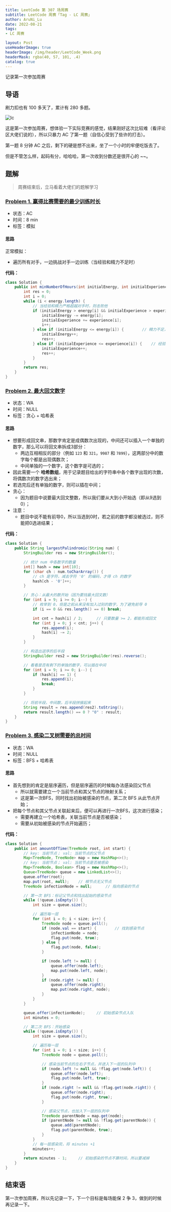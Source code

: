 ```yaml
---
title: LeetCode 第 307 场周赛
subtitle: LeetCode 周赛「Tag - LC 周赛」
author: AruNi_Lu
date: 2022-08-21
tags:
- LC 周赛

layout: Post
useHeaderImage: true
headerImage: /img/header/LeetCode_Week.png
headerMask: rgba(40, 57, 101, .4)
catalog: true
---
```


记录第一次参加周赛

<!-- more --> 

## 导语

刷力扣也有 100 多天了，累计有 280 多题。

![lc](https://run-notes.oss-cn-beijing.aliyuncs.com/notes/image-20220821223310781.png)

这是第一次参加周赛，想体验一下实际竞赛的感觉，结果刚好这次比较难（看评论区大佬们说的），所以只暴力 AC 了第一题（自信心受到了些许的打击）。

第一题 8 分钟 AC 之后，剩下的硬是想不出来，坐了一个小时的牢便吃饭去了。

但是不管怎么样，起码有分，哈哈哈，第一次收到分数还是很开心的 ~~。

## 题解

> 周赛结束后，立马看着大佬们的题解学习

###  [Problem 1. 赢得比赛需要的最少训练时长](https://leetcode.cn/problems/minimum-hours-of-training-to-win-a-competition/)

- 状态：AC
- 时间：8 min
- 标签：模拟

#### 思路

正常模拟：

- 遍历所有对手，一边挑战对手一边训练（当经验和精力不足时）



**代码：**

```java
class Solution {
    public int minNumberOfHours(int initialEnergy, int initialExperience, int[] energy, int[] experience) {
        int res = 0;
        int i = 0;
        while (i < energy.length) {
            // 当经验和精力严格超越对手时，则击败他
            if (initialEnergy > energy[i] && initialExperience > experience[i]) {
                initialEnergy -= energy[i];
                initialExperience += experience[i];
                i++;
            } else if (initialEnergy <= energy[i]) {		// 精力不足，原地开始训练
                initialEnergy++;
                res++;
            } else if (initialExperience <= experience[i]) {	// 经验不足，原地开始训练
                initialExperience++;
                res++;
            }
        }
        return res;
    }
}
```



### [Problem 2. 最大回文数字](https://leetcode.cn/problems/largest-palindromic-number/)

- 状态：WA
- 时间：NULL
- 标签：贪心 + 哈希表

#### 思路

- 想要形成回文串，那数字肯定是成偶数次出现的，中间还可以插入一个单独的数字，那么可以将回文串拆成3部分：
    - 两边互相相反的部分（例如 `123` 和 `321`，`9987` 和 `7899`），这两部分中的数字每个都是出现偶数次；
    - 中间单独的一个数字，这个数字是可选的；
- 因此需要一个 **哈希数组**，用于记录题目给出的字符串中各个数字出现的次数，将偶数次的数字选出来；
- 若选完后还有单独的数字，则可以插在中间；
- 贪心：
    - 因为题目中说要最大回文整数，所以我们要从大到小开始选（即从9选到0）；
- 注意：
    - 题目中说不能有前导0，所以当选到0时，若之前的数字都没被选过，则不能把0选进结果；



**代码：**

```java
class Solution {
    public String largestPalindromic(String num) {
        StringBuilder res = new StringBuilder();

        // 统计 num 中各数字的数量
        int[] hash = new int[10];
        for (char ch : num.toCharArray()) {
            // ch 是字符，减去字符 '0' 的编码，才得 ch 的数字
            hash[ch - '0']++;
        }

        // 贪心：从最大的数开始（因为要找最大回文数）
        for (int i = 9; i >= 0; i--) {
            // 枚举到 0，但是之前从来没有加入过别的数字，为了避免前导 0
            if (i == 0 && res.length() == 0) break;

            int cnt = hash[i] / 2;      // 只要数量 >= 2，都能形成回文
            for (int j = 0; j < cnt; j++) {
                res.append(i);
                hash[i] -= 2;
            }
        }

        // 构造出逆序的后半段
        StringBuilder res2 = new StringBuilder(res).reverse();

        // 看看是否有剩下的单独的数字，可以插在中间
        for (int i = 9; i >= 0; i--) {
            if (hash[i] == 1) {
                res.append(i);
                break;
            }
        }

        // 将前半段，中间数，后半段拼接起来
        String result = res.append(res2).toString();
        return result.length() == 0 ? "0" : result;
    }
}
```



### [Problem 3. 感染二叉树需要的总时间](https://leetcode.cn/problems/amount-of-time-for-binary-tree-to-be-infected/)

- 状态：WA
- 时间：NULL
- 标签：BFS + 哈希表

#### 思路

- 首先想到的肯定是层序遍历，但是层序遍历的时候每办法感染回父节点
    - 所以就需要建立一个当前节点和其父节点的映射关系；
    - 这是第一次BFS，同时找出初始被感染的节点，第二次 BFS 从此节点开始；
- 把每个节点和其父节点关联起来后，便可以再进行一次BFS，这次进行感染；
    - 需要再建立一个哈希表，关联当前节点是否被感染；
    - 需要从初始被感染的节点开始遍历；



**代码：**

```java
class Solution {
    public int amountOfTime(TreeNode root, int start) {
        // key: 当前节点； val: 当前节点的父节点
        Map<TreeNode, TreeNode> map = new HashMap<>();
        // key: 当前节点； val: 当前节点是否被感染
        Map<TreeNode, Boolean> flag = new HashMap<>();
        Queue<TreeNode> queue = new LinkedList<>();
        queue.offer(root);
        map.put(root, null);    // 根节点无父节点
        TreeNode infectionNode = null;      // 指向感染的节点

        // 第一次 BFS：标记父节点和找出起始的感染节点
        while (!queue.isEmpty()) {
            int size = queue.size();

            // 遍历每一层
            for (int i = 0; i < size; i++) {
                TreeNode node = queue.poll();
                if (node.val == start) {        // 找到感染节点
                    infectionNode = node;
                    flag.put(node, true);
                } else {
                    flag.put(node, false);
                }

                if (node.left != null) {
                    queue.offer(node.left);
                    map.put(node.left, node);
                }
                if (node.right != null) {
                    queue.offer(node.right);
                    map.put(node.right, node);
                }
            }
        }

        queue.offer(infectionNode);     // 初始感染节点入队
        int minutes = 0;

        // 第二次 BFS：开始感染
        while (!queue.isEmpty()) {
            int size = queue.size();

            // 遍历每一层
            for (int i = 0; i < size; i++) {
                TreeNode node = queue.poll();

                // 感染当前节点的左右子节点，并进入下一层的队列中
                if (node.left != null && !flag.get(node.left)) {
                    queue.offer(node.left);
                    flag.put(node.left, true);
                }
                if (node.right != null && !flag.get(node.right)) {
                    queue.offer(node.right);
                    flag.put(node.right, true);
                }

                // 感染父节点，也加入下一层的队列中
                TreeNode parentNode = map.get(node);
                if (parentNode != null && !flag.get(parentNode)) {
                    queue.add(parentNode);
                    flag.put(parentNode, true);
                }
            }
            // 每一层感染完，将 minutes +1
            minutes++;
        }
        return minutes - 1;     // 初始感染的节点不算时间，所以要减掉
    }
}
```



## 结束语

第一次参加周赛，所以先记录一下，下一个目标是每场能保 2 争 3，做到的时候再记录一下。

